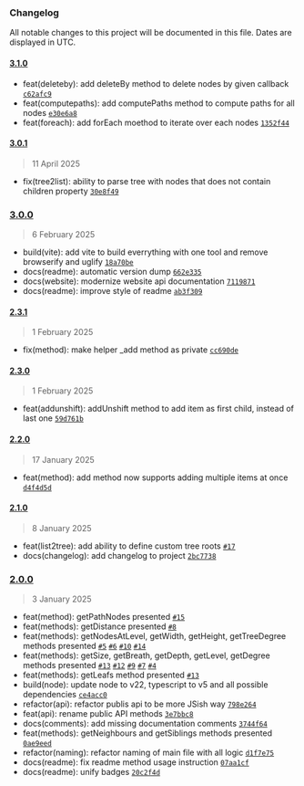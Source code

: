 ### Changelog

All notable changes to this project will be documented in this file. Dates are displayed in UTC.

#### [3.1.0](https://github.com/Raiper34/simple-tree-utils/compare/3.0.1...3.1.0)

- feat(deleteby): add deleteBy method to delete nodes by given callback [`c62afc9`](https://github.com/Raiper34/simple-tree-utils/commit/c62afc9059b2f7c6a81ef488ede2c419f43a948c)
- feat(computepaths): add computePaths method to compute paths for all nodes [`e30e6a8`](https://github.com/Raiper34/simple-tree-utils/commit/e30e6a8713471a0fc9976f6e5b16248fec767198)
- feat(foreach): add forEach moethod to iterate over each nodes [`1352f44`](https://github.com/Raiper34/simple-tree-utils/commit/1352f44a409d7726ea2e68a3983b188f555bf912)

#### [3.0.1](https://github.com/Raiper34/simple-tree-utils/compare/3.0.0...3.0.1)

> 11 April 2025

- fix(tree2list): ability to parse tree with nodes that does not contain children property [`30e8f49`](https://github.com/Raiper34/simple-tree-utils/commit/30e8f4957a9ef10cb63d367b3121299d4f491b8f)

### [3.0.0](https://github.com/Raiper34/simple-tree-utils/compare/2.3.1...3.0.0)

> 6 February 2025

- build(vite): add vite to build everrything with one tool and remove browserify and uglify [`18a70be`](https://github.com/Raiper34/simple-tree-utils/commit/18a70bec173263f03459ad331af4e67f7a775db6)
- docs(readme): automatic version dump [`662e335`](https://github.com/Raiper34/simple-tree-utils/commit/662e335739bf18d4d58535a39927c87ac83ec2ae)
- docs(website): modernize website api documentation [`7119871`](https://github.com/Raiper34/simple-tree-utils/commit/71198715b7a669d012bd4bc0587a76b1bbf77994)
- docs(readme): improve style of readme [`ab3f309`](https://github.com/Raiper34/simple-tree-utils/commit/ab3f309189bb3636a9b8780c472c4665f23b3015)

#### [2.3.1](https://github.com/Raiper34/simple-tree-utils/compare/2.3.0...2.3.1)

> 1 February 2025

- fix(method): make helper _add method as private [`cc690de`](https://github.com/Raiper34/simple-tree-utils/commit/cc690ded79c3909ddb8f76afaea8170b719f1616)

#### [2.3.0](https://github.com/Raiper34/simple-tree-utils/compare/2.2.0...2.3.0)

> 1 February 2025

- feat(addunshift): addUnshift method to add item as first child, instead of last one [`59d761b`](https://github.com/Raiper34/simple-tree-utils/commit/59d761b286a95b4d7e459aabd716ba84ce13e918)

#### [2.2.0](https://github.com/Raiper34/simple-tree-utils/compare/2.1.0...2.2.0)

> 17 January 2025

- feat(method): add method now supports adding multiple items at once [`d4f4d5d`](https://github.com/Raiper34/simple-tree-utils/commit/d4f4d5dc4ed6d7e36fbc8d3cca3e106b1b9e453e)

#### [2.1.0](https://github.com/Raiper34/simple-tree-utils/compare/2.0.0...2.1.0)

> 8 January 2025

- feat(list2tree): add ability to define custom tree roots [`#17`](https://github.com/Raiper34/simple-tree-utils/issues/17)
- docs(changelog): add changelog to project [`2bc7738`](https://github.com/Raiper34/simple-tree-utils/commit/2bc7738a31bcad8617e80267e4c619385d26f885)

### [2.0.0](https://github.com/Raiper34/simple-tree-utils/compare/1.0.2...2.0.0)

> 3 January 2025

- feat(method): getPathNodes presented [`#15`](https://github.com/Raiper34/simple-tree-utils/issues/15)
- feat(methods): getDistance presented [`#8`](https://github.com/Raiper34/simple-tree-utils/issues/8)
- feat(methods): getNodesAtLevel, getWidth, getHeight, getTreeDegree methods presented [`#5`](https://github.com/Raiper34/simple-tree-utils/issues/5) [`#6`](https://github.com/Raiper34/simple-tree-utils/issues/6) [`#10`](https://github.com/Raiper34/simple-tree-utils/issues/10) [`#14`](https://github.com/Raiper34/simple-tree-utils/issues/14)
- feat(methods): getSize, getBreath, getDepth, getLevel, getDegree  methods presented [`#13`](https://github.com/Raiper34/simple-tree-utils/issues/13) [`#12`](https://github.com/Raiper34/simple-tree-utils/issues/12) [`#9`](https://github.com/Raiper34/simple-tree-utils/issues/9) [`#7`](https://github.com/Raiper34/simple-tree-utils/issues/7) [`#4`](https://github.com/Raiper34/simple-tree-utils/issues/4)
- feat(methods): getLeafs method presented [`#13`](https://github.com/Raiper34/simple-tree-utils/issues/13)
- build(node): update node to v22, typescript to v5 and all possible dependencies [`ce4acc0`](https://github.com/Raiper34/simple-tree-utils/commit/ce4acc087ce75d218f069f2e18e2bf911824c465)
- refactor(api): refactor publis api to be more JSish way [`798e264`](https://github.com/Raiper34/simple-tree-utils/commit/798e2645af5e2f96aa5c7992aa6cff495abef197)
- feat(api): rename public API methods [`3e7bbc8`](https://github.com/Raiper34/simple-tree-utils/commit/3e7bbc8260e0a91f9f150ba2268f8b0899df6467)
- docs(comments): add missing documentation comments [`3744f64`](https://github.com/Raiper34/simple-tree-utils/commit/3744f64ab9974024a5a3f3685c016584a479f2ba)
- feat(methods): getNeighbours and getSiblings methods presented [`0ae9eed`](https://github.com/Raiper34/simple-tree-utils/commit/0ae9eed204c13a46c01cb681fd567696db7d612f)
- refactor(naming): refactor naming of main file with all logic [`d1f7e75`](https://github.com/Raiper34/simple-tree-utils/commit/d1f7e7518829c583767cf70de5199bf9e5032da3)
- docs(readme): fix readme method usage instruction [`07aa1cf`](https://github.com/Raiper34/simple-tree-utils/commit/07aa1cff8a6e86044992904c91d140894234c005)
- docs(readme): unify badges [`20c2f4d`](https://github.com/Raiper34/simple-tree-utils/commit/20c2f4d884d695229796c25dc026ff6a423bcff0)
